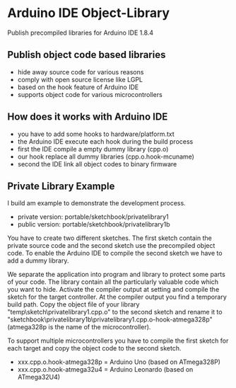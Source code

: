 # Arduino IDE Object-Library

Publish precompiled libraries for Arduino IDE 1.8.4

## Publish object code based libraries

* hide away source code for various reasons
* comply with open source license like LGPL
* based on the hook feature of Arduino IDE
* supports object code for various microcontrollers

## How does it works with Arduino IDE

* you have to add some hooks to hardware/platform.txt
* the Arduino IDE execute each hook during the build process
* first the IDE compile a empty dummy library (cpp.o)
* our hook replace all dummy libraries (cpp.o.hook-mcuname)
* second the IDE link all object codes to binary firmware

## Private Library Example

I build am example to demonstrate the development process.

* private version: portable/sketchbook/privatelibrary1
* public version: portable/sketchbook/privatelibrary1b

You have to create two different sketches. The first sketch contain the private source code and the second sketch use the precompiled object code. To enable the Arduino IDE to compile the second sketch we have to add a dummy library.

We separate the application into program and library to protect some parts of your code. The library contain all the particularly valuable code which you want to hide. Activate the compiler output at setting and compile the sketch for the target controller. At the compiler output you find a temporary build path. Copy the object file of your library "temp\sketch\privatelibrary1.cpp.o" to the second sketch and rename it to "sketchbook\privatelibrary1b\privatelibrary1.cpp.o-hook-atmega328p" (atmega328p is the name of the microcontroller).

To support multiple microcontrollers you have to compile the first sketch for each target and copy the object code to the second sketch.

* xxx.cpp.o.hook-atmega328p = Arduino Uno (based on ATmega328P)
* xxx.cpp.o.hook-atmega32u4 = Arduino Leonardo (based on ATmega32U4)
